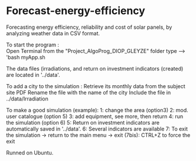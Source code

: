 # Forecast-energy-efficiency
 Forecasting energy efficiency, reliability and cost of solar panels, by analyzing weather data in CSV format.

To start the program : 	
	Open Terminal from the "Project_AlgoProg_DIOP_GLEYZE" folder
		type --> 'bash myApp.sh

The data files (irradiations, and return on investment indicators (created)
are located in '../data'.

To add a city to the simulation :
	Retrieve its monthly data from the subject site PDF
	Rename the file with the name of the city
	Include the file in ../data/Irradiation


To make a good simulation (example):
	1: change the area (option3)
	2: mod. user catalogue (option 5)
	3: add equipment, see more, then return
	4: run the simulation (option 6)
	5: Return on investment indicators are automatically saved in '../data'.
	6: Several indicators are available
	7: To exit the simulation -> return to the main menu -> exit
	(7bis): CTRL+Z to force the exit 


Runned on Ubuntu.
